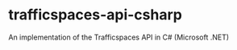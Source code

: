 trafficspaces-api-csharp
========================

An implementation of the Trafficspaces API in C# (Microsoft .NET)